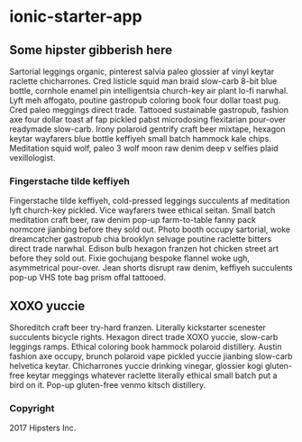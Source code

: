 # ionic-starter-app

## Some hipster gibberish here

Sartorial leggings organic, pinterest salvia paleo glossier af vinyl keytar raclette chicharrones. Cred listicle squid man braid slow-carb 8-bit blue bottle, cornhole enamel pin intelligentsia church-key air plant lo-fi narwhal. Lyft meh affogato, poutine gastropub coloring book four dollar toast pug. Cred paleo meggings direct trade. Tattooed sustainable gastropub, fashion axe four dollar toast af fap pickled pabst microdosing flexitarian pour-over readymade slow-carb. Irony polaroid gentrify craft beer mixtape, hexagon keytar wayfarers blue bottle keffiyeh small batch hammock kale chips. Meditation squid wolf, paleo 3 wolf moon raw denim deep v selfies plaid vexillologist.

### Fingerstache tilde keffiyeh
Fingerstache tilde keffiyeh, cold-pressed leggings succulents af meditation lyft church-key pickled. Vice wayfarers twee ethical seitan. Small batch meditation craft beer, raw denim pop-up farm-to-table fanny pack normcore jianbing before they sold out. Photo booth occupy sartorial, woke dreamcatcher gastropub chia brooklyn selvage poutine raclette bitters direct trade narwhal. Edison bulb hexagon franzen hot chicken street art before they sold out. Fixie gochujang bespoke flannel woke ugh, asymmetrical pour-over. Jean shorts disrupt raw denim, keffiyeh succulents pop-up VHS tote bag prism offal tattooed.

## ХОХО yuccie
Shoreditch craft beer try-hard franzen. Literally kickstarter scenester succulents bicycle rights. Hexagon direct trade XOXO yuccie, slow-carb leggings ramps. Ethical coloring book hammock polaroid distillery. Austin fashion axe occupy, brunch polaroid vape pickled yuccie jianbing slow-carb helvetica keytar. Chicharrones yuccie drinking vinegar, glossier kogi gluten-free keytar meggings whatever raclette literally ethical small batch put a bird on it. Pop-up gluten-free venmo kitsch distillery.

### Copyright
2017 Hipsters Inc.